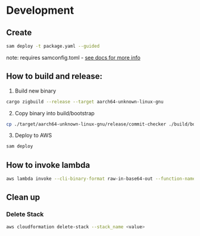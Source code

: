 # Development
## Create
```bash
sam deploy -t package.yaml --guided
```
note: requires samconfig.toml - [see docs for more info](https://docs.aws.amazon.com/serverless-application-model/latest/developerguide/serverless-sam-cli-config.html)

## How to build and release:
1. Build new binary
```bash
cargo zigbuild --release --target aarch64-unknown-linux-gnu 
```
2. Copy binary into build/bootstrap
```bash
cp ./target/aarch64-unknown-linux-gnu/release/commit-checker ./build/bootstrap  
```
3. Deploy to AWS
```bash
sam deploy
```

## How to invoke lambda
```bash
aws lambda invoke --cli-binary-format raw-in-base64-out --function-name commit-checker-stack-CommitChecker-lVlrMRBDMr6X --payload '{"date": "2022-03-02" }' output.json && cat output.json
```

## Clean up
### Delete Stack
```bash
aws cloudformation delete-stack --stack_name <value>
```